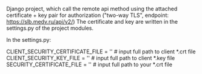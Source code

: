 Django project, which call the remote api method using the attached certificate + key pair for authorization ("two-way TLS", endpoint: https://slb.medv.ru/api/v2/)
The certificate and key are written in the settings.py of the project modules.

In the settings.py:

CLIENT_SECURITY_CERTIFICATE_FILE = ''  # input full path to client *.crt file
CLIENT_SECURITY_KEY_FILE = ''  # input full path to client *.key file
SECURITY_CERTIFICATE_FILE = ''  # input full path to your *.crt file
